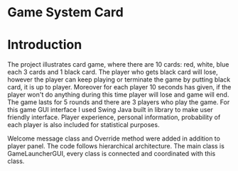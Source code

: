 # Game System Card

# Introduction
The project illustrates card game, where there are 10 cards: red, white, blue each 3 cards and 1 black card. The player who gets black card will lose, however the player can keep playing or terminate the game by putting black card, it is up to player. Moreover for each player 10 seconds has given, if the player won't do anything during this time player will lose and game will end. The game lasts for 5 rounds and there are 3 players who play the game. For this game GUI interface I used Swing Java built in library to make user friendly interface. Player experience, personal information, probability of each player is also included for statistical purposes.

Welcome message class and Override method were added in addition to player panel.
The code follows hierarchical architecture. The main class is GameLauncherGUI, every class is connected and coordinated with this class.
